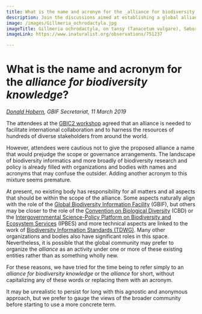 ```yaml
---
title: What is the name and acronym for the _alliance for biodiversity knowledge_?
description: Join the discussions aimed at establishing a global alliance for biodiversity knowledge
image: /images/Gillmeria_ochrodactyla.jpg
imageTitle: Gillmeria ochrodactyla, on tansy (Tanacetum vulgare), Søborg, Denmark, 23 June 2014. Photo by Donald Hobern CC BY 4.0.
imageLink: https://www.inaturalist.org/observations/751237

---
```

# What is the name and acronym for the _alliance for biodiversity knowledge_?
_[Donald Hobern](mailto:dhobern@gbif.org), GBIF Secretariat, 11 March 2019_

The attendees at the [GBIC2 workshop](https://www.biodiversityinformatics.org/en/gbic2/2018-conference/) agreed that an alliance is needed to facilitate international collaboration and to harness the resources of hundreds of diverse stakeholders from around the world.

However, attendees were cautious not to give the proposed alliance a name that would prejudge the scope or governance arrangements. The landscape of biodiversity informatics and more broadly of biodiversity research and policy is already filled with organizations and bodies with names and acronyms that may confuse the outsider. Adding another acronym to this mixture seems premature.

At present, no existing body has responsibility for all matters and all aspects that should be within the scope of the alliance. Some aspects naturally align with the role of the [Global Biodiversity Information Facility](https://gbif.org/) (GBIF), but others may be closer to the role of the [Convention on Biological Diversity](https://cbd.int/) (CBD) or the [Intergovernmental Science-Policy Platform on Biodiversity and Ecosystem Services](https://www.ipbes.net/) (IPBES) and more technical aspects are linked to the work of [Biodiversity Information Standards (TDWG)](https://tdwg.org/). Many other organizations and bodies also have significant roles in this space. Nevertheless, it is possible that the global community may prefer to organize the _alliance_ as an activity under one or more of these existing entities rather than as something wholly new.

For these reasons, we have tried for the time being to refer simply to an _alliance for biodiversity knowledge_ or the _alliance_ for short, without capitalizing any of these words or replacing them with an acronym.

It may be unrealistic to persist for long with this agnostic and anonymous approach, but we prefer to gauge the views of the broader community before starting to use a more concrete term.
